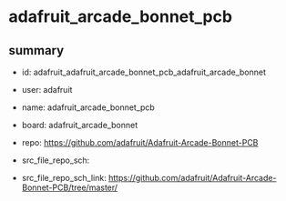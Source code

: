 # adafruit_arcade_bonnet_pcb
 
## summary 
* id: adafruit_adafruit_arcade_bonnet_pcb_adafruit_arcade_bonnet
* user: adafruit
* name: adafruit_arcade_bonnet_pcb
* board: adafruit_arcade_bonnet
* repo: https://github.com/adafruit/Adafruit-Arcade-Bonnet-PCB



* src_file_repo_sch: 
* src_file_repo_sch_link: https://github.com/adafruit/Adafruit-Arcade-Bonnet-PCB/tree/master/




